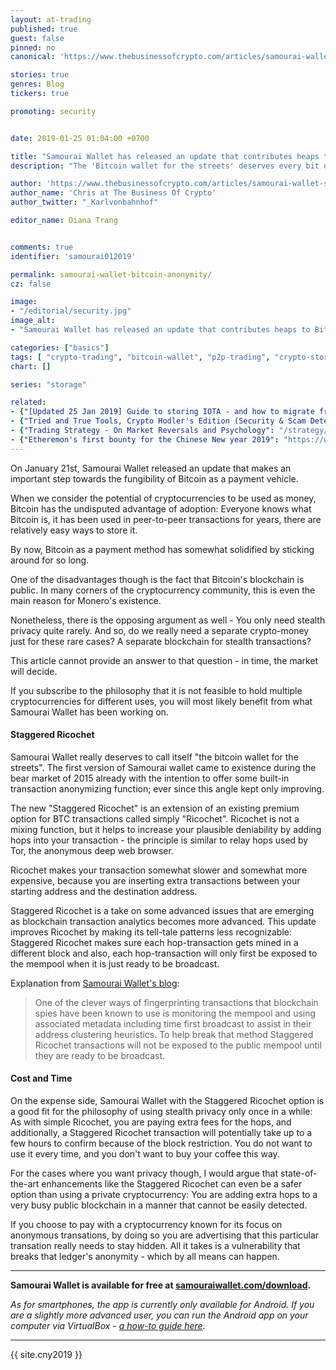 ```yaml
---
layout: at-trading
published: true
guest: false
pinned: no
canonical: 'https://www.thebusinessofcrypto.com/articles/samourai-wallet-staggered-ricochet'

stories: true
genres: Blog
tickers: true

promoting: security


date: 2019-01-25 01:04:00 +0700

title: "Samourai Wallet has released an update that contributes heaps to Bitcoin's fungibility"
description: "The 'Bitcoin wallet for the streets' deserves every bit of that marketing slogan."

author: 'https://www.thebusinessofcrypto.com/articles/samourai-wallet-staggered-ricochet#about-the-author'
author_name: 'Chris at The Business Of Crypto'
author_twitter: "_Karlvonbahnhof"

editor_name: Diana Trang


comments: true
identifier: 'samourai012019'

permalink: samourai-wallet-bitcoin-anonymity/
cz: false

image:
- "/editorial/security.jpg"
image_alt:
- "Samourai Wallet has released an update that contributes heaps to Bitcoin's fungibility"

categories: ["basics"]
tags: [ "crypto-trading", "bitcoin-wallet", "p2p-trading", "crypto-storage", "samourai-wallet", "businessofcrypto"]
chart: []

series: "storage"

related:
- {"[Updated 25 Jan 2019] Guide to storing IOTA - and how to migrate from Light Wallet to Trinity": "/security/iota"}
- {"Tried and True Tools, Crypto Hodler's Edition (Security & Scam Detection)": "/security/tools"}
- {"Trading Strategy - On Market Reversals and Psychology": "/strategy/reversals/"}
- {"Etheremon's first bounty for the Chinese New year 2019": "https://www.thebusinessofcrypto.com/intelligence/etheremons-chinese-new-year-2019-1/"}
---
```


On January 21st, Samourai Wallet released an update that makes an important step towards the fungibility of Bitcoin as a payment vehicle.

When we consider the potential of cryptocurrencies to be used as money, Bitcoin has the undisputed advantage of adoption: Everyone knows what Bitcoin is, it has been used in peer-to-peer transactions for years, there are relatively easy ways to store it.

By now, Bitcoin as a payment method has somewhat solidified by sticking around for so long.

One of the disadvantages though is the fact that Bitcoin's blockchain is public. In many corners of the cryptocurrency community, this is even the main reason for Monero's existence.

Nonetheless, there is the opposing argument as well - You only need stealth privacy quite rarely. And so, do we really need a separate crypto-money just for these rare cases? A separate blockchain for stealth transactions?

This article cannot provide an answer to that question - in time, the market will decide.

If you subscribe to the philosophy that it is not feasible to hold multiple cryptocurrencies for different uses, you will most likely benefit from what Samourai Wallet has been working on.  

#### Staggered Ricochet

Samourai Wallet really deserves to call itself "the bitcoin wallet for the streets". The first version of Samourai wallet came to existence during the bear market of 2015 already with the intention to offer some built-in transaction anonymizing function; ever since this angle kept only improving.

The new "Staggered Ricochet" is an extension of an existing premium option for BTC transactions called simply "Ricochet". Ricochet is not a mixing function, but it helps to increase your plausible deniability by adding hops into your transaction - the principle is similar to relay hops used by Tor, the anonymous deep web browser.

Ricochet makes your transaction somewhat slower and somewhat more expensive, because you are inserting extra transactions between your starting address and the destination address.

Staggered Ricochet is a take on some advanced issues that are emerging as blockchain transaction analytics becomes more advanced. This update improves Ricochet by making its tell-tale patterns less recognizable: Staggered Ricochet makes sure each hop-transaction gets mined in a different block and also, each hop-transaction will only first be exposed to the mempool when it is just ready to be broadcast.

Explanation from [Samourai Wallet's blog](https://blog.samouraiwallet.com/post/182192289762/staggered-ricochet-utxo-tagging-paynym-ux):

> One of the clever ways of fingerprinting transactions that blockchain spies have been known to use is monitoring the mempool and using associated metadata including time first broadcast to assist in their address clustering heuristics. To help break that method Staggered Ricochet transactions will not be exposed to the public mempool until they are ready to be broadcast.

#### Cost and Time

On the expense side, Samourai Wallet with the Staggered Ricochet option is a good fit for  the philosophy of using stealth privacy only once in a while: As with simple Ricochet, you are paying extra fees for the hops, and additionally, a Staggered Ricochet transaction will potentially take up to a few hours to confirm because of the block restriction. You do not want to use it every time, and you don't want to buy your coffee this way.

For the cases where you want privacy though, I would argue that state-of-the-art enhancements like the Staggered Ricochet can even be a safer option than using a private cryptocurrency: You are adding extra hops to a very busy public blockchain in a manner that cannot be easily detected.

If you choose to pay with a cryptocurrency known for its focus on anonymous transations, by doing so you are advertising that this particular transation really needs to stay hidden. All it takes is a vulnerability that breaks that ledger's anonymity - which by all means can happen.

***

**Samourai Wallet is available for free at [samouraiwallet.com/download](https://samouraiwallet.com/download).**

*As for smartphones, the app is currently only available for Android. If you are a slightly more advanced user, you can run the Android app on your computer via VirtualBox - [a how-to guide here](https://www.altcointrading.net/security/virtualbox).*

***

{{ site.cny2019 }}
